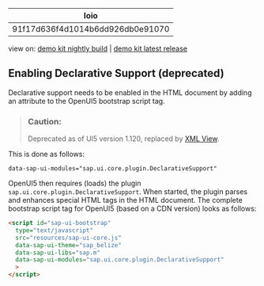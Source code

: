 <!-- loio91f17d636f4d1014b6dd926db0e91070 -->

| loio |
| -----|
| 91f17d636f4d1014b6dd926db0e91070 |

<div id="loio">

view on: [demo kit nightly build](https://sdk.openui5.org/nightly/#/topic/91f17d636f4d1014b6dd926db0e91070) | [demo kit latest release](https://sdk.openui5.org/topic/91f17d636f4d1014b6dd926db0e91070)</div>

## Enabling Declarative Support \(deprecated\)

Declarative support needs to be enabled in the HTML document by adding an attribute to the OpenUI5 bootstrap script tag.

> ### Caution:  
> Deprecated as of UI5 version 1.120, replaced by [XML View](XML_View_91f2928.md).

This is done as follows:

```
data-sap-ui-modules="sap.ui.core.plugin.DeclarativeSupport"
```

OpenUI5 then requires \(loads\) the plugin `sap.ui.core.plugin.DeclarativeSupport`. When started, the plugin parses and enhances special HTML tags in the HTML document. The complete bootstrap script tag for OpenUI5 \(based on a CDN version\) looks as follows:

```html
<script id="sap-ui-bootstrap"
  type="text/javascript"
  src="resources/sap-ui-core.js"
  data-sap-ui-theme="sap_belize"
  data-sap-ui-libs="sap.m"
  data-sap-ui-modules="sap.ui.core.plugin.DeclarativeSupport"
  >
</script>
```

